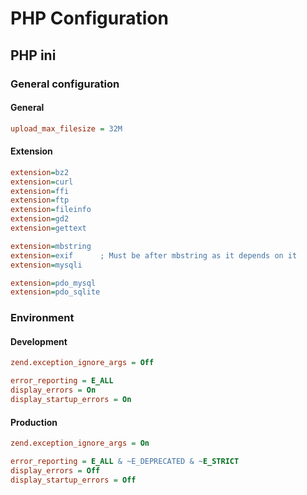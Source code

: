 # PHP Configuration

## PHP ini

### General configuration
#### General
```ini
upload_max_filesize = 32M
```
#### Extension
```ini
extension=bz2
extension=curl
extension=ffi
extension=ftp
extension=fileinfo
extension=gd2
extension=gettext

extension=mbstring
extension=exif      ; Must be after mbstring as it depends on it
extension=mysqli

extension=pdo_mysql
extension=pdo_sqlite

```
### Environment
#### Development
```ini
zend.exception_ignore_args = Off
```
```ini
error_reporting = E_ALL
display_errors = On
display_startup_errors = On
```

#### Production
```ini
zend.exception_ignore_args = On
```
```ini
error_reporting = E_ALL & ~E_DEPRECATED & ~E_STRICT
display_errors = Off
display_startup_errors = Off
```

